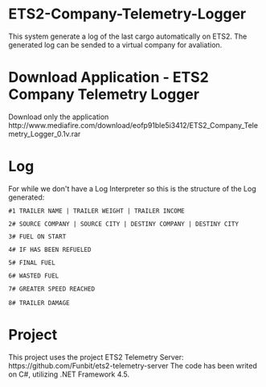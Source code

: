 # ETS2-Company-Telemetry-Logger
This system generate a log of the last cargo automatically on ETS2. The generated log can be sended to a virtual company for avaliation.
<h1>Download Application - ETS2 Company Telemetry Logger </h1>
Download only the application
http://www.mediafire.com/download/eofp91ble5i3412/ETS2_Company_Telemetry_Logger_0.1v.rar

<h1>Log</h1>
For while we don't have a Log Interpreter so this is the structure of the Log generated:
<code>
<p>#1 TRAILER NAME | TRAILER WEIGHT | TRAILER INCOME
<p>2# SOURCE COMPANY | SOURCE CITY | DESTINY COMPANY | DESTINY CITY
<p>3# FUEL ON START
<p>4# IF HAS BEEN REFUELED
<p>5# FINAL FUEL
<p>6# WASTED FUEL
<p>7# GREATER SPEED REACHED
<p>8# TRAILER DAMAGE
</code>

<h1>Project</h1>
This project uses the project ETS2 Telemetry Server: https://github.com/Funbit/ets2-telemetry-server
The code has been writed on C#, utilizing .NET Framework 4.5.
